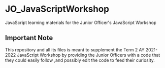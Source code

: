 # JO_JavaScriptWorkshop
JavaScript learning materials for the Junior Officer's JavaScript Workshop


## Important Note
This repository and all its files is meant to supplement the Term 2 AY 2021-2022 JavaScript Workshop 
by providing the Junior Officers with a code that they could easily follow ,and possibly edit the code
to feed their curiosity.